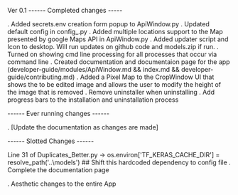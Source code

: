 Ver 0.1
------ Completed changes -----

. Added secrets.env creation form popup to ApiWindow.py
. Updated default config in config_.py
. Added multiple locations support to the Map presented by google Maps API in ApiWindow.py
. Added updater script and Icon to desktop. Will run updates on github code and models.zip if run.
. Turned on showing cmd line processing for all processes that occur via command line
. Created documentation and documentaion page for the app (developer-guide/modules/ApiWindow.md && index.md && developer-guide/contributing.md)
. Added a Pixel Map to the CropWindow UI that shows the to be edited image and allows the user to modify the height of the image that is removed
. Remove uninstaller when uninstalling
. Add progress bars to the installation and uninstallation process 

------ Ever running changes ------

. [Update the documentation as changes are made]

------ Slotted Changes ------


Line 31 of Duplicates_Better.py -> os.environ['TF_KERAS_CACHE_DIR'] = resolve_path('..\models') ## Shift this hardcoded dependency to config file
. Complete the documentation page

. Aesthetic changes to the entire App
